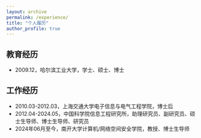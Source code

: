 ```yaml
---
layout: archive
permalink: /experience/
title: "个人履历"
author_profile: true
---
```


## 教育经历
  
+ 2009.12，哈尔滨工业大学，学士、硕士、博士  
  

## 工作经历

+ 2010.03-2012.03，上海交通大学电子信息与电气工程学院，博士后   
+ 2012.04-2024.05，中国科学院信息工程研究所，助理研究员、副研究员、硕士生导师、博士生导师、研究员  
+ 2024年06月至今，南开大学计算机/网络空间安全学院，教授、博士生导师
